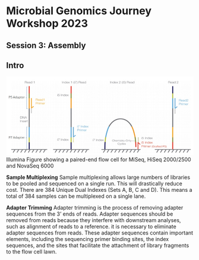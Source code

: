 # Microbial Genomics Journey Workshop 2023
## Session 3: Assembly

## Intro
![Adapter](Illumina_adapters.jpg)
<br/>Illumina Figure showing a paired-end flow cell for MiSeq, HiSeq 2000/2500 and NovaSeq 6000<br/>

**Sample Multiplexing**
Sample multiplexing allows large numbers of libraries to be pooled and sequenced on a single run. This will drastically reduce cost. There are 384 Unique Dual Indexes (Sets A, B, C and D). This means a total of 384 samples can be multiplexed on a single lane.

**Adapter Trimming**
Adapter trimming is the process of removing adapter sequences from the 3’ ends of reads. Adapter sequences should be removed from reads because they interfere with downstream analyses, such as alignment of reads to a reference. it is necessary to eliminate adapter sequences from reads. These adapter sequences contain important elements, including the sequencing primer binding sites, the index sequences, and the sites that facilitate the attachment of library fragments to the flow cell lawn.

